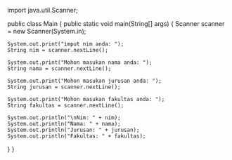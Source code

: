 import java.util.Scanner;

public class Main {
  public static void main(String[] args) {
    Scanner scanner = new Scanner(System.in);

    System.out.print("imput nim anda: ");
    String nim = scanner.nextLine();

    System.out.print("Mohon masukan nama anda: ");
    String nama = scanner.nextLine();

    System.out.print("Mohon masukan jurusan anda: ");
    String jurusan = scanner.nextLine();

    System.out.print("Mohon masukan fakultas anda: ");
    String fakultas = scanner.nextLine();

    System.out.println("\nNim: " + nim);
    System.out.println("Nama: " + nama);
    System.out.println("Jurusan: " + jurusan);
    System.out.println("Fakultas: " + fakultas);
  } 
}
